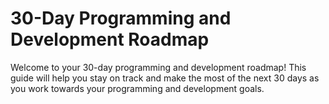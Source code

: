 # 30-Day Programming and Development Roadmap

Welcome to your 30-day programming and development roadmap! This guide will help you stay on track and make the most of the next 30 days as you work towards your programming and development goals.
